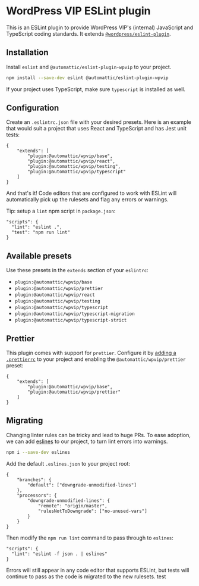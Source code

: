 # WordPress VIP ESLint plugin

This is an ESLint plugin to provide WordPress VIP's (internal) JavaScript and TypeScript coding standards. It extends [`@wordpress/eslint-plugin`](https://github.com/WordPress/gutenberg/tree/trunk/packages/eslint-plugin).

## Installation

Install `eslint` and `@automattic/eslint-plugin-wpvip` to your project.

```sh
npm install --save-dev eslint @automattic/eslint-plugin-wpvip
```

If your project uses TypeScript, make sure `typescript` is installed as well.

## Configuration

Create an `.eslintrc.json` file with your desired presets. Here is an example that would suit a project that uses React and TypeScript and has Jest unit tests:

```
{
	"extends": [
		"plugin:@automattic/wpvip/base",
		"plugin:@automattic/wpvip/react",
		"plugin:@automattic/wpvip/testing",
		"plugin:@automattic/wpvip/typescript"
	]
}
```

And that's it! Code editors that are configured to work with ESLint will automatically pick up the rulesets and flag any errors or warnings.

Tip: setup a `lint` npm script in `package.json`:

```
"scripts": {
  "lint": "eslint .",
  "test": "npm run lint"
}
```

## Available presets

Use these presets in the `extends` section of your `eslintrc`:

- `plugin:@automattic/wpvip/base`
- `plugin:@automattic/wpvip/prettier`
- `plugin:@automattic/wpvip/react`
- `plugin:@automattic/wpvip/testing`
- `plugin:@automattic/wpvip/typescript`
- `plugin:@automattic/wpvip/typescript-migration`
- `plugin:@automattic/wpvip/typescript-strict`

## Prettier

This plugin comes with support for `prettier`. Configure it by [adding a `.prettierrc`](https://prettier.io/docs/en/configuration.html) to your project and enabling the `@automattic/wpvip/prettier` preset:

```
{
	"extends": [
		"plugin:@automattic/wpvip/base",
		"plugin:@automattic/wpvip/prettier"
	]
}
```

## Migrating

Changing linter rules can be tricky and lead to huge PRs. To ease adoption, we can add [eslines](https://github.com/Automattic/eslines) to our project, to turn lint errors into warnings.

```sh
npm i --save-dev eslines
```

Add the default `.eslines.json` to your project root:

```
{
    "branches": {
        "default": ["downgrade-unmodified-lines"]
    },
    "processors": {
        "downgrade-unmodified-lines": {
            "remote": "origin/master",
            "rulesNotToDowngrade": ["no-unused-vars"]
        }
    }
}
```

Then modify the `npm run lint` command to pass through to `eslines`:

```
"scripts": {
  "lint": "eslint -f json . | eslines"
}
```

Errors will still appear in any code editor that supports ESLint, but tests will continue to pass as the code is migrated to the new rulesets.
test

